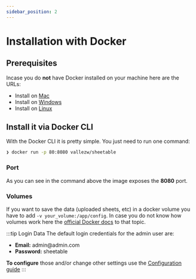 ```yaml
---
sidebar_position: 2
---
```


# Installation with Docker
## Prerequisites
Incase you do **not** have Docker installed on your machine here are the URLs:
- Install on [Mac](https://docs.docker.com/desktop/mac/install/)
- Install on [Windows](https://docs.docker.com/desktop/windows/install/)
- Install on [Linux](https://docs.docker.com/engine/install/)
## Install it via Docker CLI
With the Docker CLI it is pretty simple. You just need to run one command:
```sh
❯ docker run -p 80:8080 vallezw/sheetable 
```
### Port
As you can see in the command above the image exposes the **8080** port.
### Volumes
If you want to save the data (uploaded sheets, etc) in a docker volume you have to add
`-v your_volume:/app/config`.
In case you do not know how volumes work here the [official Docker docs](https://docs.docker.com/storage/volumes/) to that topic.

:::tip Login Data
The default login credentials for the admin user are:
- **Email:** admin<span></span>@admin.com
- **Password:** sheetable

**To configure** those and/or change other settings use the [Configuration guide](/docs/configuration)
:::
